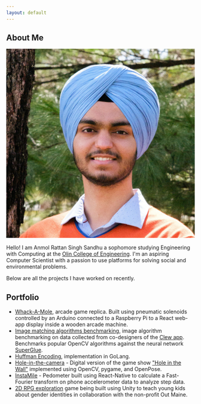 ```yaml
---
layout: default
---
```


## About Me

<img class="profile-picture" src="profile.jpg">

Hello! I am Anmol Rattan Singh Sandhu a sophomore studying Engineering with Computing at the <a href="https://www.olin.edu">Olin College of Engineering</a>. I'm an aspiring Computer Scientist with a passion to use platforms for solving social and environmental problems.

Below are all the projects I have worked on recently.

## Portfolio
- [Whack-A-Mole](https://whackamole.yammer.me), arcade game replica. Built using pneumatic solenoids controlled by an Arduino connected to a Raspberry Pi to a React web-app display inside a wooden arcade machine.
- [Image matching algorithms benchmarking](https://github.com/occamLab/MatchingBenchmarking), image algorithm benchmarking on data collected from co-designers of the [Clew app](http://www.clewapp.org). Benchmarks popular OpenCV algorithms against the neural network [SuperGlue](https://arxiv.org/abs/1911.11763).
- [Huffman Encoding](https://github.com/VedaantKuchhal/Huffman), implementation in GoLang.
- [Hole-in-the-camera](https://olincollege.github.io/hole-in-the-camera/) - Digital version of the game show ["Hole in the Wall"](https://en.wikipedia.org/wiki/Hole_in_the_Wall_(American_game_show)) implemented using OpenCV, pygame, and OpenPose.
- [InstaMile](https://sites.google.com/view/instamile/home?authuser=0) - Pedometer built using React-Native to calculate a Fast-Fourier transform on phone accelerometer data to analyze step data.
- [2D RPG exploration](https://github.com/lilibaker/outmaine/) game being built using Unity to teach young kids about gender identities in collaboration with the non-profit Out Maine.
